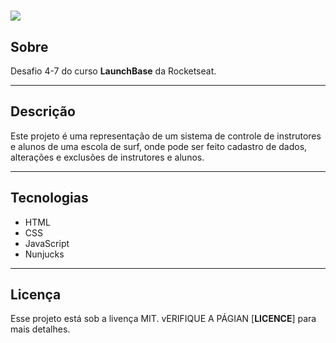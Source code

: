 <h1>
    <img src="public/surf.gif">
</h1>

##  Sobre
Desafio 4-7 do curso **LaunchBase** da Rocketseat.

---

## Descrição
Este projeto é uma representação de um sistema de controle de instrutores e alunos de uma escola de surf, onde pode ser feito cadastro de dados, alterações e exclusões de instrutores e alunos.

---

## Tecnologias
- HTML
- CSS
- JavaScript
- Nunjucks

---

## Licença
Esse projeto está sob a livença MIT. vERIFIQUE A PÁGIAN [**LICENCE**] para mais detalhes.

